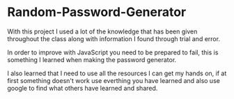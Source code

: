 # Random-Password-Generator
 
 With this project I used a lot of the knowledge that has been given throughout the class along with information I found through trial and error.
 
 In order to improve with JavaScript you need to be prepared to fail, this is something I learned when making the password generator.
 
 I also learned that I need to use all the resources I can get my hands on, if at first something doesn't work use everthing you have learned and also use google to find what others have learned and shared.
 
